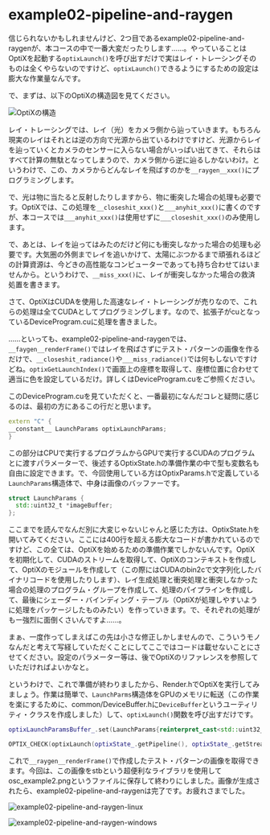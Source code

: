 # example02-pipeline-and-raygen

信じられないかもしれませんけど、2つ目であるexample02-pipeline-and-raygenが、本コースの中で一番大変だったりします……。やっていることはOptiXを起動する`optixLaunch()`を呼び出すだけで実はレイ・トレーシングそのものは全くやらないのですけど、`optixLaunch()`できるようにするための設定は膨大な作業量なんです。

で、まずは、以下のOptiXの構造図を見てください。

![OptiXの構造]()

レイ・トレーシングでは、レイ（光）をカメラ側から辿っていきます。もちろん現実のレイはそれとは逆の方向で光源から出ているわけですけど、光源からレイを辿っていくとカメラのセンサーに入らない場合がいっぱい出てきて、それらはすべて計算の無駄となってしまうので、カメラ側から逆に辿るしかないわけ。というわけで、この、カメラからどんなレイを飛ばすのかを`__raygen__xxx()`にプログラミングします。

で、光は物に当たると反射したりしますから、物に衝突した場合の処理も必要です。OptiXでは、この処理を`__closeshit_xxx()`と`___anyhit_xxx()`に書くのですが、本コースでは`___anyhit_xxx()`は使用せずに`___closeshit_xxx()`のみ使用します。

で、あとは、レイを辿ってはみたのだけど何にも衝突しなかった場合の処理も必要です。大気圏の外側までレイを追いかけて、太陽にぶつかるまで頑張れるほどの計算資源は、今どきの高性能なコンピューターであっても持ち合わせてはいませんから。というわけで、`__miss_xxx()`に、レイが衝突しなかった場合の救済処置を書きます。

さて、OptiXはCUDAを使用した高速なレイ・トレーシングが売りなので、これらの処理は全てCUDAとしてプログラミングします。なので、拡張子がcuとなっているDeviceProgram.cuに処理を書きました。

……といっても、example02-pipeline-and-raygenでは、`__faygen__renderFrame()`ではレイを飛ばさずにテスト・パターンの画像を作るだけで、`__closeshit_radiance()`や`___miss_radiance()`では何もしないですけどね。`optixGetLaunchIndex()`で画面上の座標を取得して、座標位置に合わせて適当に色を設定しているだけ。詳しくはDeviceProgram.cuをご参照ください。

このDeviceProgram.cuを見ていただくと、一番最初になんだコレと疑問に感じるのは、最初の方にあるこの行だと思います。

~~~c++
extern "C" {
__constant__ LaunchParams optixLaunchParams;
}
~~~

この部分はCPUで実行するプログラムからGPUで実行するCUDAのプログラムとに渡すパラメーターで、後述するOptixState.hの準備作業の中で型も変数名も自由に設定できます。で、今回使用している方はOptixParams.hで定義している`LaunchParams`構造体で、中身は画像のバッファーです。

~~~c++
struct LaunchParams {
  std::uint32_t *imageBuffer;
};
~~~

ここまでを読んでなんだ別に大変じゃないじゃんと感じた方は、OptixState.hを開いてみてください。ここには400行を超える膨大なコードが書かれているのですけど、この全ては、OptiXを始めるための準備作業でしかないんです。OptiXを初期化して、CUDAのストリームを取得して、OptiXのコンテキストを作成して、OptiXのモジュールを作成して（この際にはCUDAのbin2cで文字列化したバイナリコードを使用したりします）、レイ生成処理と衝突処理と衝突しなかった場合の処理のプログラム・グループを作成して、処理のパイプラインを作成して、最後にシェーダー・バインディング・テーブル（OptiXが処理しやすいように処理をパッケージしたものみたい）を作っていきます。で、それぞれの処理がもー強烈に面倒くさいんですよ……。

まぁ、一度作ってしまえばこの先は小さな修正しかしませんので、こういうモノなんだと考えて写経していただくことにしてここではコードは載せないことにさせてください。設定のパラメーター等は、後でOptiXのリファレンスを参照していただければよいかなと。

というわけで、これで準備が終わりましたから、Render.hでOptiXを実行してみましょう。作業は簡単で、`LaunchParms`構造体をGPUのメモリに転送（この作業を楽にするために、common/DeviceBuffer.hに`DeviceBuffer`というユーティリティ・クラスを作成しました）して、`optixLaunch()`関数を呼び出すだけです。

~~~c++
optixLaunchParamsBuffer_.set(LaunchParams{reinterpret_cast<std::uint32_t *>(imageBuffer_.getData())});

OPTIX_CHECK(optixLaunch(optixState_.getPipeline(), optixState_.getStream(), optixLaunchParamsBuffer_.getData(), optixLaunchParamsBuffer_.getDataSize(), &optixState_.getShaderBindingTable(), width_, height_, 1));
~~~

これで`__raygen__renderFrame()`で作成したテスト・パターンの画像を取得できます。今回は、この画像をstbという超便利なライブラリを使用してosc_example2.pngというファイルに保存して終わりにしました。画像が生成されたら、example02-pipeline-and-raygenは完了です。お疲れさまでした。

![example02-pipeline-and-raygen-linux]()

![example02-pipeline-and-raygen-windows]()

